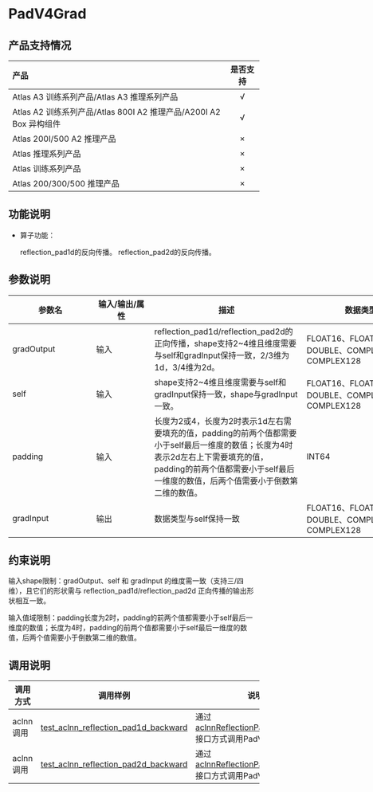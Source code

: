 # PadV4Grad

## 产品支持情况

| 产品                                                         | 是否支持 |
| :----------------------------------------------------------- | :------: |
| <term>Atlas A3 训练系列产品/Atlas A3 推理系列产品</term>     |    √     |
| <term>Atlas A2 训练系列产品/Atlas 800I A2 推理产品/A200I A2 Box 异构组件</term> |    √     |
| <term>Atlas 200I/500 A2 推理产品</term>                      |    ×     |
| <term>Atlas 推理系列产品 </term>                             |    ×     |
| <term>Atlas 训练系列产品</term>                              |    ×     |
| <term>Atlas 200/300/500 推理产品</term>                      |    ×     |

## 功能说明

- 算子功能：
  
  reflection_pad1d的反向传播。
  reflection_pad2d的反向传播。

## 参数说明

</style>
<table class="tg" style="undefined;table-layout: fixed; width: 922px"><colgroup>
<col style="width: 168.333333px">
<col style="width: 116.666666px">
<col style="width: 305.666666px">
<col style="width: 233.666666px">
<col style="width: 97.666666px">
</colgroup>
<thead>
  <tr>
    <th class="tg-0pky">参数名</th>
    <th class="tg-0pky">输入/输出/属性</th>
    <th class="tg-0lax">描述</th>
    <th class="tg-0lax">数据类型</th>
    <th class="tg-0lax">数据格式</th>
  </tr></thead>
<tbody>
  <tr>
    <td class="tg-0pky">gradOutput</td>
    <td class="tg-0pky">输入</td>
    <td class="tg-0lax">reflection_pad1d/reflection_pad2d的正向传播，shape支持2~4维且维度需要与self和gradInput保持一致，2/3维为1d，3/4维为2d。</td>
    <td class="tg-0lax">FLOAT16、FLOAT32、DOUBLE、COMPLEX64、COMPLEX128</td>
    <td class="tg-0lax">ND</td>
  </tr>
  <tr>
    <td class="tg-0pky">self</td>
    <td class="tg-0pky">输入</td>
    <td class="tg-0lax">shape支持2~4维且维度需要与self和gradInput保持一致，shape与gradInput一致。</td>
    <td class="tg-0lax">FLOAT16、FLOAT32、DOUBLE、COMPLEX64、COMPLEX128</td>
    <td class="tg-0lax">ND</td>
  </tr>
  <tr>
    <td class="tg-0pky">padding</td>
    <td class="tg-0pky">输入</td>
    <td class="tg-0lax">长度为2或4，长度为2时表示1d左右需要填充的值，padding的前两个值都需要小于self最后一维度的数值；长度为4时表示2d左右上下需要填充的值，padding的前两个值都需要小于self最后一维度的数值，后两个值需要小于倒数第二维的数值。</td>
    <td class="tg-0lax">INT64</td>
    <td class="tg-0lax"></td>
  </tr>
  <tr>
    <td class="tg-0pky">gradInput</td>
    <td class="tg-0pky">输出</td>
    <td class="tg-0lax">数据类型与self保持一致</td>
    <td class="tg-0lax">FLOAT16、FLOAT32、DOUBLE、COMPLEX64、COMPLEX128</td>
    <td class="tg-0lax">ND</td>
  </tr>
</tbody></table>

## 约束说明

  输入shape限制：gradOutput、self 和 gradInput 的维度需一致（支持三/四维），且它们的形状需与 reflection_pad1d/reflection_pad2d 正向传播的输出形状相互一致。

  输入值域限制：padding长度为2时，padding的前两个值都需要小于self最后一维度的数值；长度为4时，padding的前两个值都需要小于self最后一维度的数值，后两个值需要小于倒数第二维的数值。

## 调用说明

| 调用方式 | 调用样例                                                                   | 说明                                                             |
|--------------|------------------------------------------------------------------------|----------------------------------------------------------------|
| aclnn调用 | [test_aclnn_reflection_pad1d_backward](examples/test_aclnn_reflection_pad1d_backward.cpp) | 通过[aclnnReflectionPad1dBackward](docs/aclnnReflectionPad1dBackward.md)接口方式调用PadV4Grad算子。    |
| aclnn调用 | [test_aclnn_reflection_pad2d_backward](examples/test_aclnn_reflection_pad2d_backward.cpp) | 通过[aclnnReflectionPad2dBackward](docs/aclnnReflectionPad2dBackward.md)接口方式调用PadV4Grad算子。    |
